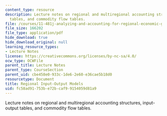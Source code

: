 ```yaml
---
content_type: resource
description: Lecture notes on regional and multiregional accounting structures, input-output
  tables, and commodity flow tables.
file: /courses/11-481j-analyzing-and-accounting-for-regional-economic-growth-spring-2009/fc58ad91753be72bcaf99154059d81a9_MIT11_481Js09_lec16.pdf
file_size: 166202
file_type: application/pdf
hide_download: true
hide_download_original: null
learning_resource_types:
- Lecture Notes
license: https://creativecommons.org/licenses/by-nc-sa/4.0/
ocw_type: OCWFile
parent_title: Lecture Notes
parent_type: CourseSection
parent_uid: cbe458e0-933c-1de6-2e60-e36cae5b18d0
resourcetype: Document
title: Regional Input-Output Models
uid: fc58ad91-753b-e72b-caf9-9154059d81a9
---
```

Lecture notes on regional and multiregional accounting structures, input-output tables, and commodity flow tables.